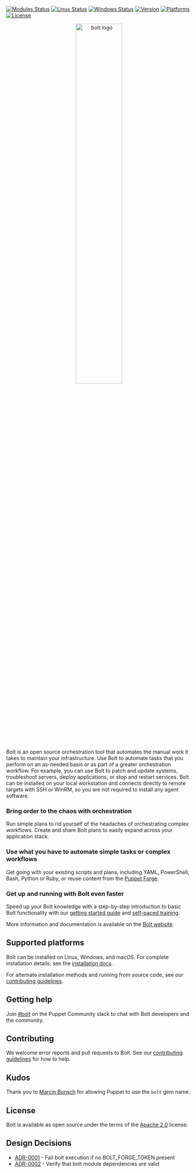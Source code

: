 [![Modules Status](https://github.com/puppetlabs/bolt/workflows/Modules/badge.svg?branch=main)](https://github.com/puppetlabs/bolt/actions)
[![Linux Status](https://github.com/puppetlabs/bolt/workflows/Linux/badge.svg?branch=main)](https://github.com/puppetlabs/bolt/actions)
[![Windows Status](https://github.com/puppetlabs/bolt/workflows/Windows/badge.svg?branch=main)](https://github.com/puppetlabs/bolt/actions)
[![Version](https://img.shields.io/github/v/tag/puppetlabs/bolt?label=version)](./CHANGELOG.md)
[![Platforms](https://img.shields.io/badge/platforms-linux%20%7C%20windows%20%7C%20macos-lightgrey)](./documentation/bolt_installing.md)
[![License](https://img.shields.io/github/license/puppetlabs/bolt)](./LICENSE)

<p align="center">
  <img src="resources/bolt-logo-dark.png" width="50%" alt="bolt logo"/>
</p>

Bolt is an open source orchestration tool that automates the manual work it takes to maintain your infrastructure. Use Bolt to automate tasks that you perform on an as-needed basis or as part of a greater orchestration workflow. For example, you can use Bolt to patch and update systems, troubleshoot servers, deploy applications, or stop and restart services. Bolt can be installed on your local workstation and connects directly to remote targets with SSH or WinRM, so you are not required to install any agent software.

### Bring order to the chaos with orchestration

Run simple plans to rid yourself of the headaches of orchestrating complex workflows. Create and share Bolt plans to easily expand across your application stack.

### Use what you have to automate simple tasks or complex workflows

Get going with your existing scripts and plans, including YAML, PowerShell, Bash, Python or Ruby, or reuse content from the [Puppet Forge](https://forge.puppet.com).

### Get up and running with Bolt even faster

Speed up your Bolt knowledge with a step-by-step introduction to basic Bolt functionality with our [getting started guide](https://puppet.com/docs/bolt/latest/getting_started_with_bolt.html) and [self-paced training](https://puppet.com/learning-training/kits/intro-to-bolt).

More information and documentation is available on the [Bolt website](https://puppet.com/docs/bolt/latest/bolt.html).

## Supported platforms

Bolt can be installed on Linux, Windows, and macOS. For complete installation details, see the [installation docs](./documentation/bolt_installing.md).

For alternate installation methods and running from source code, see our [contributing guidelines](https://github.com/puppetlabs/bolt/blob/main/CONTRIBUTING.md).

## Getting help

Join [#bolt](https://slack.puppet.com/) on the Puppet Community slack to chat with Bolt developers and the community.

## Contributing

We welcome error reports and pull requests to Bolt. See our [contributing guidelines](./CONTRIBUTING.md) for how to help.

## Kudos

Thank you to [Marcin Bunsch](https://github.com/marcinbunsch) for allowing Puppet to use the `bolt` gem name.

## License

Bolt is available as open source under the terms of the [Apache 2.0](https://www.apache.org/licenses/LICENSE-2.0) license.


## Design Decisions

<!-- adrlog -->

* [ADR-0001](developer-docs/adr/0001-fail-bolt-execution-if-no-bolt-forge-token-present.md) - Fail bolt execution if no BOLT_FORGE_TOKEN present
* [ADR-0002](developer-docs/adr/0002-verify-that-bolt-module-dependencies-are-valid.md) - Verify that bolt module dependencies are valid

<!-- adrlogstop -->
